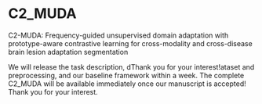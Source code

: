 # C2_MUDA
C2-MUDA: Frequency-guided unsupervised domain adaptation with prototype-aware contrastive learning for cross-modality and cross-disease brain lesion adaptation segmentation

We will release the task description, dThank you for your interest!ataset and preprocessing, and our baseline framework within a week. The complete C2_MUDA will be available immediately once our manuscript is accepted! Thank you for your interest.
